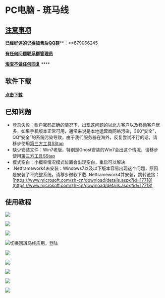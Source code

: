 # PC电脑 - 斑马线

## [注意事项](https://bmxcloud.pro)

[**已经好评的记得加售后QQ群**](https://bmxcloud.pro)**：**679066245

[**有任何问题联系群管理员**](https://bmxcloud.pro)

[ **淘宝不做任何回复**](https://bmxcloud.pro) ****

## 软件下载

#### [点击下载](https://www.lanzous.com/i3sie2f) 

## 已知问题

* 登录失败：账户密码正确的情况下，出现这问题的以北方客户以及移动客户居多，如果手机版本正常可用，通常来说是本地运营商网络污染，360“安全”，QQ“安全”的系统污染导致，由于我们服务器在海外，反复尝试不行的话，请移步使用[第三方工具SStap](https://bmx168.com/other/sstap.html)
* 缺少安装文件：Win7老版，特别是Ghost安装的Win7会出这个情况，请移步使用[第三方工具SStap](https://bmx168.com/other/sstap.html)
* 模式空白：小概率情况模式位置会出现空白，重启可以解决
* .Netframework4未安装：Windows7以及以下版本容易出现这个问题，原因是安装了不完整系统，请移步微软下载 .Netframework4并安装，跳转链接：[https://www.microsoft.com/zh-cn/download/details.aspx?id=17718](https://www.microsoft.com/zh-cn/download/details.aspx?id=17718)

## 使用教程



![](../.gitbook/assets/image-74.png)



![](../.gitbook/assets/image-2.png)

![](../.gitbook/assets/image%20%2811%29.png)



![&#x5207;&#x6362;&#x56DE;&#x6591;&#x9A6C;&#x7EBF;&#x5E94;&#x7528;&#xFF0C;&#x767B;&#x9646;](../.gitbook/assets/image-63.png)

![](../.gitbook/assets/image%20%288%29.png)

![](../.gitbook/assets/image%20%2835%29.png)



![](../.gitbook/assets/image-30.png)

![](../.gitbook/assets/image%20%2853%29.png)



![](../.gitbook/assets/image-46.png)

## 











